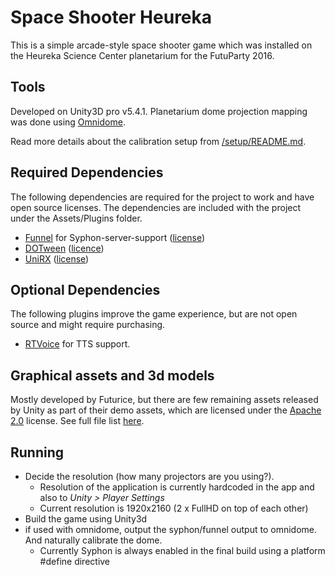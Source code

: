 # Space Shooter Heureka

This is a simple arcade-style space shooter game which was installed on the Heureka Science Center planetarium for the FutuParty 2016. 

## Tools

Developed on Unity3D pro v5.4.1.
Planetarium dome projection mapping was done using [Omnidome](http://omnido.me/).

Read more details about the calibration setup from [/setup/README.md](setup/README.md).

## Required Dependencies

The following dependencies are required for the project to work and have open source licenses. The dependencies are included with the project under the Assets/Plugins folder.  

- [Funnel](https://github.com/keijiro/Funnel) for Syphon-server-support ([license](https://github.com/keijiro/Funnel))
- [DOTween](http://dotween.demigiant.com) ([licence](http://dotween.demigiant.com/license.php))
- [UniRX](https://github.com/neuecc/UniRx) ([license](https://github.com/neuecc/UniRx/blob/master/LICENSE))

## Optional Dependencies

The following plugins improve the game experience, but are not open source and might require purchasing.

- [RTVoice](https://www.assetstore.unity3d.com/en/#!/content/41068) for TTS support.

## Graphical assets and 3d models

Mostly developed by Futurice, but there are few remaining assets released by Unity as part of their demo assets, which are licensed under the [Apache 2.0](http://www.apache.org/licenses/LICENSE-2.0) license. See full file list [here](LICENSE-EXT-ASSETS).

## Running

- Decide the resolution (how many projectors are you using?). 
    - Resolution of the application is currently hardcoded in the app and also to *Unity > Player Settings*
    - Current resolution is 1920x2160 (2 x FullHD on top of each other)
- Build the game using Unity3d
- if used with omnidome, output the syphon/funnel output to omnidome. And naturally calibrate the dome.
    - Currently Syphon is always enabled in the final build using a platform #define directive


